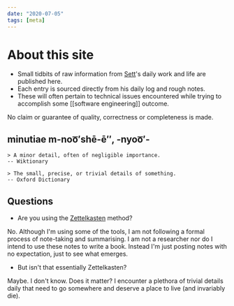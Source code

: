 ```yaml
---
date: "2020-07-05"
tags: [meta]
---
```


# About this site

- Small tidbits of raw information from [Sett](https://twitter.com/settface)'s daily work and life are published here.
- Each entry is sourced directly from his daily log and rough notes.
- These will often pertain to technical issues encountered while trying to accomplish some [[software engineering]] outcome.

No claim or guarantee of quality, correctness or completeness is made.

## minutiae m-noo͞′shē-ē″, -nyoo͞′-

```
> A minor detail, often of negligible importance.
-- Wiktionary
```

```
> The small, precise, or trivial details of something.
-- Oxford Dictionary
```

## Questions

- Are you using the [Zettelkasten](https://www.zettlr.com/post/what-is-a-zettelkasten) method?

No. Although I'm using some of the tools, I am not following a formal process of note-taking and summarising. I am not a researcher nor do I intend to use these notes to write a book. Instead I'm just posting notes with no expectation, just to see what emerges.

- But isn't that essentially Zettelkasten?

Maybe. I don't know. Does it matter? I encounter a plethora of trivial details daily that need to go somewhere and deserve a place to live (and invariably die).

